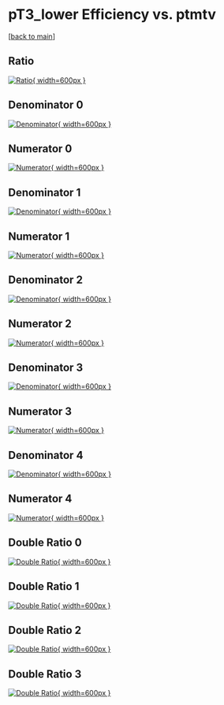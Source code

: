 # pT3_lower Efficiency vs. ptmtv

[[back to main](./)]



## Ratio

[![Ratio](../mtv/var/pT3_lower_xtr_0_0_eff_ptmtv.png){ width=600px }](../mtv/var/pT3_lower_xtr_0_0_eff_ptmtv.pdf)

## Denominator 0

[![Denominator](../mtv/den/pT3_lower_xtr_0_0_eff_ptmtv_den0.png){ width=600px }](../mtv/den/pT3_lower_xtr_0_0_eff_ptmtv_den0.pdf)

## Numerator 0

[![Numerator](../mtv/num/pT3_lower_xtr_0_0_eff_ptmtv_num0.png){ width=600px }](../mtv/num/pT3_lower_xtr_0_0_eff_ptmtv_num0.pdf)

## Denominator 1

[![Denominator](../mtv/den/pT3_lower_xtr_0_0_eff_ptmtv_den1.png){ width=600px }](../mtv/den/pT3_lower_xtr_0_0_eff_ptmtv_den1.pdf)

## Numerator 1

[![Numerator](../mtv/num/pT3_lower_xtr_0_0_eff_ptmtv_num1.png){ width=600px }](../mtv/num/pT3_lower_xtr_0_0_eff_ptmtv_num1.pdf)

## Denominator 2

[![Denominator](../mtv/den/pT3_lower_xtr_0_0_eff_ptmtv_den2.png){ width=600px }](../mtv/den/pT3_lower_xtr_0_0_eff_ptmtv_den2.pdf)

## Numerator 2

[![Numerator](../mtv/num/pT3_lower_xtr_0_0_eff_ptmtv_num2.png){ width=600px }](../mtv/num/pT3_lower_xtr_0_0_eff_ptmtv_num2.pdf)

## Denominator 3

[![Denominator](../mtv/den/pT3_lower_xtr_0_0_eff_ptmtv_den3.png){ width=600px }](../mtv/den/pT3_lower_xtr_0_0_eff_ptmtv_den3.pdf)

## Numerator 3

[![Numerator](../mtv/num/pT3_lower_xtr_0_0_eff_ptmtv_num3.png){ width=600px }](../mtv/num/pT3_lower_xtr_0_0_eff_ptmtv_num3.pdf)

## Denominator 4

[![Denominator](../mtv/den/pT3_lower_xtr_0_0_eff_ptmtv_den4.png){ width=600px }](../mtv/den/pT3_lower_xtr_0_0_eff_ptmtv_den4.pdf)

## Numerator 4

[![Numerator](../mtv/num/pT3_lower_xtr_0_0_eff_ptmtv_num4.png){ width=600px }](../mtv/num/pT3_lower_xtr_0_0_eff_ptmtv_num4.pdf)

## Double Ratio 0

[![Double Ratio](../mtv/ratio/pT3_lower_xtr_0_0_eff_ptmtv_ratio0.png){ width=600px }](../mtv/ratio/pT3_lower_xtr_0_0_eff_ptmtv_ratio0.pdf)

## Double Ratio 1

[![Double Ratio](../mtv/ratio/pT3_lower_xtr_0_0_eff_ptmtv_ratio1.png){ width=600px }](../mtv/ratio/pT3_lower_xtr_0_0_eff_ptmtv_ratio1.pdf)

## Double Ratio 2

[![Double Ratio](../mtv/ratio/pT3_lower_xtr_0_0_eff_ptmtv_ratio2.png){ width=600px }](../mtv/ratio/pT3_lower_xtr_0_0_eff_ptmtv_ratio2.pdf)

## Double Ratio 3

[![Double Ratio](../mtv/ratio/pT3_lower_xtr_0_0_eff_ptmtv_ratio3.png){ width=600px }](../mtv/ratio/pT3_lower_xtr_0_0_eff_ptmtv_ratio3.pdf)

